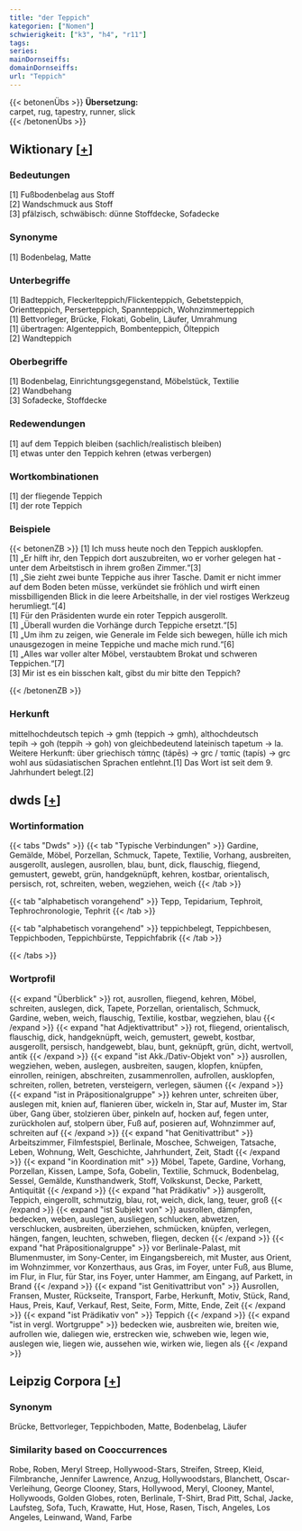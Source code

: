 ```yaml
---
title: "der Teppich"
kategorien: ["Nomen"]
schwierigkeit: ["k3", "h4", "r11"]
tags:
series:
mainDornseiffs:
domainDornseiffs:
url: "Teppich"
---
```


{{< betonenÜbs >}}
**Übersetzung:**  
carpet, rug, tapestry, runner, slick  
{{< /betonenÜbs >}}

## Wiktionary [[+](https://de.wiktionary.org/wiki/Teppich)]

### Bedeutungen
[1] Fußbodenbelag aus Stoff  
[2] Wandschmuck aus Stoff  
[3] pfälzisch, schwäbisch: dünne Stoffdecke, Sofadecke  

### Synonyme
[1] Bodenbelag, Matte  

### Unterbegriffe
[1] Badteppich, Fleckerlteppich/Flickenteppich, Gebetsteppich, Orientteppich, Perserteppich, Spannteppich, Wohnzimmerteppich  
[1] Bettvorleger, Brücke, Flokati, Gobelin, Läufer, Umrahmung  
[1] übertragen: Algenteppich, Bombenteppich, Ölteppich  
[2] Wandteppich  

### Oberbegriffe
[1] Bodenbelag, Einrichtungsgegenstand, Möbelstück, Textilie  
[2] Wandbehang  
[3] Sofadecke, Stoffdecke  

### Redewendungen
[1] auf dem Teppich bleiben (sachlich/realistisch bleiben)  
[1] etwas unter den Teppich kehren (etwas verbergen)  

### Wortkombinationen
[1] der fliegende Teppich  
[1] der rote Teppich  

### Beispiele
{{< betonenZB >}}
[1] Ich muss heute noch den Teppich ausklopfen.  
[1] „Er hilft ihr, den Teppich dort auszubreiten, wo er vorher gelegen hat - unter dem Arbeitstisch in ihrem großen Zimmer.“[3]  
[1] „Sie zieht zwei bunte Teppiche aus ihrer Tasche. Damit er nicht immer auf dem Boden beten müsse, verkündet sie fröhlich und wirft einen missbilligenden Blick in die leere Arbeitshalle, in der viel rostiges Werkzeug herumliegt.“[4]  
[1] Für den Präsidenten wurde ein roter Teppich ausgerollt.  
[1] „Überall wurden die Vorhänge durch Teppiche ersetzt.“[5]  
[1] „Um ihm zu zeigen, wie Generale im Felde sich bewegen, hülle ich mich unausgezogen in meine Teppiche und mache mich rund.“[6]  
[1] „Alles war voller alter Möbel, verstaubtem Brokat und schweren Teppichen.“[7]  
[3] Mir ist es ein bisschen kalt, gibst du mir bitte den Teppich?  

{{< /betonenZB >}}
### Herkunft
mittelhochdeutsch tepich → gmh (teppich → gmh), althochdeutsch tepih → goh (teppih → goh) von gleichbedeutend lateinisch tapetum → la. Weitere Herkunft: über griechisch τάπης (tápēs) → grc / ταπίς (tapís) → grc wohl aus südasiatischen Sprachen entlehnt.[1] Das Wort ist seit dem 9. Jahrhundert belegt.[2]  



## dwds [[+](https://www.dwds.de/wb/Teppich)]

### Wortinformation
{{< tabs "Dwds" >}}
{{< tab "Typische Verbindungen" >}}
Gardine, Gemälde, Möbel, Porzellan, Schmuck, Tapete, Textilie, Vorhang, ausbreiten, ausgerollt, auslegen, ausrollen, blau, bunt, dick, flauschig, fliegend, gemustert, gewebt, grün, handgeknüpft, kehren, kostbar, orientalisch, persisch, rot, schreiten, weben, wegziehen, weich
{{< /tab >}}

{{< tab "alphabetisch vorangehend" >}}
Tepp, Tepidarium, Tephroit, Tephrochronologie, Tephrit
{{< /tab >}}

{{< tab "alphabetisch vorangehend" >}}
teppichbelegt, Teppichbesen, Teppichboden, Teppichbürste, Teppichfabrik
{{< /tab >}}

{{< /tabs >}}

### Wortprofil
{{< expand "Überblick" >}} rot, ausrollen, fliegend, kehren, Möbel, schreiten, auslegen, dick, Tapete, Porzellan, orientalisch, Schmuck, Gardine, weben, weich, flauschig, Textilie, kostbar, wegziehen, blau {{< /expand >}}
{{< expand "hat Adjektivattribut" >}} rot, fliegend, orientalisch, flauschig, dick, handgeknüpft, weich, gemustert, gewebt, kostbar, ausgerollt, persisch, handgewebt, blau, bunt, geknüpft, grün, dicht, wertvoll, antik {{< /expand >}}
{{< expand "ist Akk./Dativ-Objekt von" >}} ausrollen, wegziehen, weben, auslegen, ausbreiten, saugen, klopfen, knüpfen, einrollen, reinigen, abschreiten, zusammenrollen, aufrollen, ausklopfen, schreiten, rollen, betreten, versteigern, verlegen, säumen {{< /expand >}}
{{< expand "ist in Präpositionalgruppe" >}} kehren unter, schreiten über, auslegen mit, knien auf, flanieren über, wickeln in, Star auf, Muster im, Star über, Gang über, stolzieren über, pinkeln auf, hocken auf, fegen unter, zurückholen auf, stolpern über, Fuß auf, posieren auf, Wohnzimmer auf, schreiten auf {{< /expand >}}
{{< expand "hat Genitivattribut" >}} Arbeitszimmer, Filmfestspiel, Berlinale, Moschee, Schweigen, Tatsache, Leben, Wohnung, Welt, Geschichte, Jahrhundert, Zeit, Stadt {{< /expand >}}
{{< expand "in Koordination mit" >}} Möbel, Tapete, Gardine, Vorhang, Porzellan, Kissen, Lampe, Sofa, Gobelin, Textilie, Schmuck, Bodenbelag, Sessel, Gemälde, Kunsthandwerk, Stoff, Volkskunst, Decke, Parkett, Antiquität {{< /expand >}}
{{< expand "hat Prädikativ" >}} ausgerollt, Teppich, eingerollt, schmutzig, blau, rot, weich, dick, lang, teuer, groß {{< /expand >}}
{{< expand "ist Subjekt von" >}} ausrollen, dämpfen, bedecken, weben, auslegen, ausliegen, schlucken, abwetzen, verschlucken, ausbreiten, überziehen, schmücken, knüpfen, verlegen, hängen, fangen, leuchten, schweben, fliegen, decken {{< /expand >}}
{{< expand "hat Präpositionalgruppe" >}} vor Berlinale-Palast, mit Blumenmuster, im Sony-Center, im Eingangsbereich, mit Muster, aus Orient, im Wohnzimmer, vor Konzerthaus, aus Gras, im Foyer, unter Fuß, aus Blume, im Flur, in Flur, für Star, ins Foyer, unter Hammer, am Eingang, auf Parkett, in Brand {{< /expand >}}
{{< expand "ist Genitivattribut von" >}} Ausrollen, Fransen, Muster, Rückseite, Transport, Farbe, Herkunft, Motiv, Stück, Rand, Haus, Preis, Kauf, Verkauf, Rest, Seite, Form, Mitte, Ende, Zeit {{< /expand >}}
{{< expand "ist Prädikativ von" >}} Teppich {{< /expand >}}
{{< expand "ist in vergl. Wortgruppe" >}} bedecken wie, ausbreiten wie, breiten wie, aufrollen wie, daliegen wie, erstrecken wie, schweben wie, legen wie, auslegen wie, liegen wie, aussehen wie, wirken wie, liegen als {{< /expand >}}

## Leipzig Corpora [[+](https://corpora.uni-leipzig.de/en/res?word=Teppich&corpusId=deu_newscrawl-public_2018)]


### Synonym
Brücke, Bettvorleger, Teppichboden, Matte, Bodenbelag, Läufer


### Similarity based on Cooccurrences
Robe, Roben, Meryl Streep, Hollywood-Stars, Streifen, Streep, Kleid, Filmbranche, Jennifer Lawrence, Anzug, Hollywoodstars, Blanchett, Oscar-Verleihung, George Clooney, Stars, Hollywood, Meryl, Clooney, Mantel, Hollywoods, Golden Globes, roten, Berlinale, T-Shirt, Brad Pitt, Schal, Jacke, Laufsteg, Sofa, Tuch, Krawatte, Hut, Hose, Rasen, Tisch, Angeles, Los Angeles, Leinwand, Wand, Farbe

